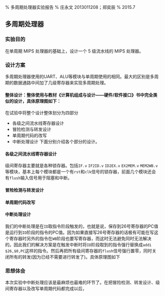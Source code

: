 % 多周期处理器实验报告
% 庄永文 2013011208；郑奕辰 
% 2015.7

## 多周期处理器

### 实验目的
在单周期 MIPS  处理器的基础上，设计一个 5  级流水线的 MIPS  处理器。

### 设计方案

多周期处理器使用的UART、ALU等模块与单周期使用的相同。最大的区别是多周期的数据通路中间加了几级寄存器来实现多周期处理。

#### 整体设计：整体使用与教材《计算机组成与设计——硬件/软件接口》书中完全类似的设计，具体原理图如下：
<!-- ///这里要有原理图/  -->
在试验中将整个设计整体划分为四部分
* 各级之间流水线寄存器设计
* 冒险检测与转发设计
* 单周期代码的改写
* 中断处理设计
下面分别介绍各个部分的设计。

#### 各级之间流水线寄存器设计

级间寄存器主要就是各种锁存器。包括`IF.v` `IF2ID.v` `ID2EX.v` `EX2MEM.v` `MEM2WB.v` 等模块，基本上每个模块都是一个有`rst`和`clk`信号的锁存器，前面几个模块还会有`flush`输入信号用于阻塞和中断。

#### 冒险检测与转发设计
<!-- ///还没有写呢 -->

#### 单周期代码改写

#### 中断处理设计

我们的中断处理是在`ID`取指令阶段触发的，也就是说，保存到26号寄存器的PC值是运行到`ID`阶段的指令的PC值。因为如果直接写26号寄存器的话极有可能在写这个寄存器时另外的指令在`WB`阶段也要写寄存器，而这时无法避免同时无法解决的。因此我们的解决方案是在触发中断时将`ID`阶段取到的指令强行替换成`addi $26,$0,PC`这样的指令。然后再把所有级间寄存器的`flush`信号强行置零，同时关闭所有的转发(因为已经不需要进行转发了)。具体原理图如下
<!-- ///这里要有原理图 -->


### 思想体会
本次实验中中断处理应该是最麻烦也最难的环节了。在把冒险检测、转发设计、级间寄存器以及改写单周期代码都完成以后，
